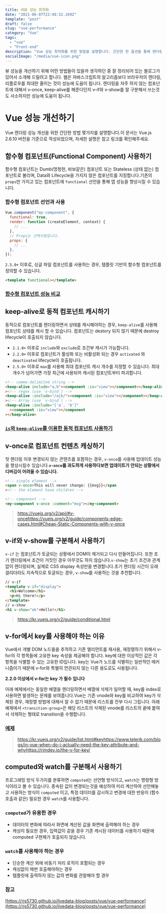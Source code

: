 ```yaml
---
title: VUE 성능 최적화
date: "2021-06-07T22:40:32.169Z"
template: "post"
draft: false
slug: "vue-performance"
category: "Vue"
tags:
  - "vue"
  - "Front-end"
description: "Vue 성능 최적화를 위한 방법을 설명합니다. 간단한 한 옵션을 통해 렌더링 성능을 개선할 수 있습니다."
socialImage: "/media/vue-icon.png"
---
```


뷰 성능을 개선하기 위해 어떤 방법들이 있을까 생각하던 중 잘 정리되어 있는 블로그가 있어서 소개해 드릴려고 합니다. 웹은 자바스크립트의 알고리즘보다 브라우저의 렌더링, 리플로우를 최대한 줄이는 것이 성능에 도움이 됩니다. 렌더링을 자주 하지 않는 컴포넌트에 대해서 v-once, keep-alive를 해준다던지 v-if와 v-show를 잘 구분해서 쓰는것도 사소하지만 성능에 도움이 됩니다.

# Vue 성능 개선하기

Vue 렌더링 성능 개선을 위한 간단한 방법 몇가지를 설명합니다.이 문서는 Vue.js 2.6.10 버전을 기준으로 작성되었으며, 자세한 설명은 참고 링크를 확인해주세요.

## 함수형 컴포넌트(Functional Component) 사용하기

함수형 컴포넌트는 Dumb(멍청한, 바보같은) 컴포넌트 또는 Stateless (상태 없는) 컴포넌트로 불리며, Data와 Lifecycle을 가지지 않은 컴포넌트를 지칭합니다.기존의 `props`만 가지고 있는 컴포넌트에 `functional` 선언을 통해 앱 성능을 향상시킬 수 있습니다.

### 함수형 컴포넌트 선언과 사용

```js
Vue.component("my-component", {
  functional: true,
  render: function (createElement, context) {
    // ...
  },
  // Props는 선택사항입니다.
  props: {
    // ...
  },
});
```

`2.5.0+` 이후로, 싱글 파일 컴포넌트를 사용하는 경우, 템플릿 기반의 함수형 컴포넌트를 정의할 수 있습니다.

```html
<template functional></template>
```

### [함수형 컴포넌트 성능 비교](https://codesandbox.io/s/vue-stateful-vs-functional-q38om)

## keep-alive로 동적 컴포넌트 캐시하기

동적으로 컴포넌트를 렌더링하면서 상태를 캐시해야하는 경우, `keep-alive`를 사용해 컴포넌트 상태를 캐시 할 수 있습니다. 컴포넌트는 destory 되지 않기 때문에 destroy lifecycle이 호출되지 않습니다.

- `2.1.0+` 이후로 `include`와 `exclude`로 조건부 캐시가 가능합니다.
- `2.2.0+` 이후로 컴포넌트가 활성화 또는 비활성화 되는 경우 `activated` 와 `deactivated` lifecycle이 호출됩니다.
- `2.5.0+` 이후로 `max`를 사용해 최대 컴포넌트 캐시 개수를 지정할 수 있습니다. 최대 개수가 넘어가면 가장 최근에 사용되어 캐시된 컴포넌트부터 파괴합니다.

```html
<!-- comma-delimited string -->
<keep-alive include="a,b"><component :is="view"></component></keep-alive
><!-- regex (use `v-bind`) -->
<keep-alive :include="/a|b/"><component :is="view"></component></keep-alive
><!-- Array (use `v-bind`) -->
<keep-alive :include="['a', 'b']"
  ><component :is="view"></component
></keep-alive>
```

### [`is`와 `keep-alive`를 이용한 동적 컴포넌트 사용하기](https://codesandbox.io/s/vue-template-fnh3r)

## v-once로 컴포넌트 컨텐츠 캐싱하기

첫 렌더링 이후 변경되지 않는 콘텐츠를 포함하는 경우, `v-once`를 사용해 업데이트 성능을 향상시킬수 있습니다.**`v-once`를 과도하게 사용하다보면 업데이트가 안되는 상황에서 디버깅이 어려울 수 있습니다.**

```html
<!-- single element -->
<span v-once>This will never change: {{msg}}</span
><!-- the element have children -->

<!-- component -->
<my-component v-once :comment="msg"></my-component>
```

> https://vuejs.org/v2/api/#v-oncehttps://vuejs.org/v2/guide/components-edge-cases.html#Cheap-Static-Components-with-v-once

## v-if와 v-show를 구분해서 사용하기

`v-if` 는 컴포넌트가 토글되는 상황에서 DOM이 제거되고 다시 만들어집니다. 또한 초기 렌더링에서 조건이 거짓인 경우 아무것도 하지 않습니다.`v-show`는 초기 조건과 관계 없이 렌더링되며, 실제로 CSS display 속성만을 변경합니다.초기 렌더링 시간이 오래 걸리더라도 지속적으로 토글되는 경우, `v-show`를 사용하는 것을 추천합니다.

```html
// v-if
<template v-if="display">
  <h1>Welcome</h1>
  <p>Hi there!</p>
</template>
// v-show
<h1 v-show="ok">Hello!</h1>
```

> https://kr.vuejs.org/v2/guide/conditional.html

## v-for에서 key를 사용해야 하는 이유

Vue에서 개별 DOM 노드들을 추적하고 기존 엘리먼트를 재사용, 재정렬하기 위해서 v-for의 각 항목들에 고유한 key 속성을 제공해야 합니다. key에 대한 이상적인 값은 각 항목을 식별할 수 있는 고유한 ID입니다. key는 Vue가 노드를 식별하는 일반적인 메커니즘이기 때문에 v-for와 특별히 연관되지 않는 다른 용도로도 사용됩니다.

**2.2.0 이상에서 v-for는 key 가 필수 입니다**

아래 예제에서는 동일한 배열을 렌더링하면서 배열에 삭제가 일어할 때, key를 index로 사용하면 발생하는 문제를 보여줍니다.Vue는 기존 vnode와 key를 비교하여 key가 삭제된 경우, 재정렬 방법에 대해서 알 수 없기 때문에 리스트를 전부 다시 그립니다. 아래 예제에서 `<transition-group>`은 해당 리스트의 삭제된 vnode를 리스트의 끝에 붙여서 삭제하는 형태로 transition을 수행합니다.

### [예제](https://codesandbox.io/s/object-constancy-dxxze)

> https://kr.vuejs.org/v2/guide/list.html#keyhttps://www.telerik.com/blogs/in-vue-when-do-i-actually-need-the-key-attribute-and-whyhttps://rimdev.io/the-v-for-key/

## computed와 watch를 구분해서 사용하기

프로그래밍 방식 두가지를 분류하면 `computed`는 선언형 방식이고, `watch`는 명령형 방식이라고 볼 수 있습니다. 종속된 값이 변경되는것을 예상하여 미리 계산하여 선언해놓고 사용하는 방식이 `computed` 이고, 특정 데이터를 감시하고 변경에 대한 반응이 (함수 호출과 같은) 필요한 경우 `watch`를 사용합니다.

### `computed`가 유용한 경우

- 데이터의 변화에 따라서 화면에 계산된 값을 화면에 출력해야 하는 경우
- 캐싱이 필요한 경우, 입력값이 같을 경우 기존 캐시된 데이터를 사용하기 때문에 computed 구현체가 호출되지 않습니다.

### `watch`를 사용해야 하는 경우

- 단순한 계산 외에 비동기 처리 로직이 포함되는 경우
- 캐싱없이 매번 호출해야하는 경우
- 템플릿에 출력하지 않는 값의 변화를 관찰해야 할 경우

### 참고

[https://rjs5730.github.io/livedata-blog/posts/vue/vue-performance](https://rjs5730.github.io/livedata-blog/posts/vue/vue-performance)

